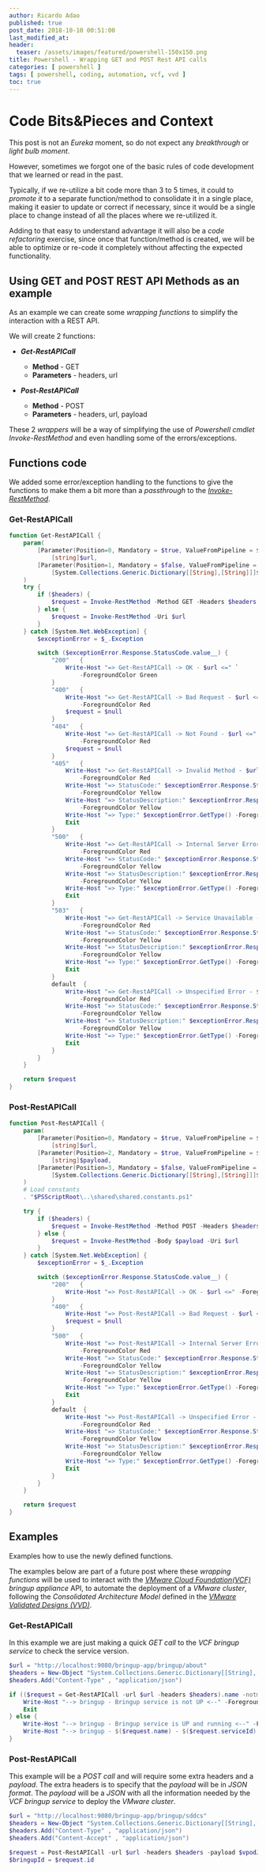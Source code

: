 ```yaml
---
author: Ricardo Adao
published: true
post_date: 2018-10-10 00:51:00
last_modified_at:
header:
  teaser: /assets/images/featured/powershell-150x150.png
title: Powershell - Wrapping GET and POST Rest API calls
categories: [ powershell ]
tags: [ powershell, coding, automation, vcf, vvd ]
toc: true
---
```

# Code Bits&Pieces and Context

This post is not an _Eureka_ moment, so do not expect any _breakthrough_ or _light bulb moment_.

However, sometimes we forgot one of the basic rules of code development that we learned or read in the past.

Typically, if we re-utilize a bit code more than 3 to 5 times, it could to _promote it_ to a separate function/method to consolidate it in a single place, making it easier to update or correct if necessary, since it would be a single place to change instead of all the places where we re-utilized it.

Adding to that easy to understand advantage it will also be a _code refactoring_ exercise, since once that function/method is created, we will be able to optimize or re-code it completely without affecting the expected functionality.

## Using GET and POST REST API Methods as an example

As an example we can create some _wrapping functions_ to simplify the interaction with a REST API.

We will create 2 functions:

* _**Get-RestAPICall**_
  * **Method** - GET
  * **Parameters** - headers, url

* _**Post-RestAPICall**_
  * **Method** - POST
  * **Parameters** - headers, url, payload

These 2 _wrappers_ will be a way of simplifying the use of _Powershell cmdlet Invoke-RestMethod_ and even handling some of the errors/exceptions.

## Functions code

We added some error/exception handling to the functions to give the functions to make them a bit more than a _passthrough_ to the [_Invoke-RestMethod_](https://docs.microsoft.com/en-us/powershell/module/microsoft.powershell.utility/invoke-restmethod?view=powershell-6).

### Get-RestAPICall

```powershell
function Get-RestAPICall {
    param(
        [Parameter(Position=0, Mandatory = $true, ValueFromPipeline = $true)] `
            [string]$url,
        [Parameter(Position=1, Mandatory = $false, ValueFromPipeline = $true)] `
            [System.Collections.Generic.Dictionary[[String],[String]]]$headers
    )
    try {
        if ($headers) {
            $request = Invoke-RestMethod -Method GET -Headers $headers -Uri $url
        } else {
            $request = Invoke-RestMethod -Uri $url
        }
    } catch [System.Net.WebException] {
        $exceptionError = $_.Exception

        switch ($exceptionError.Response.StatusCode.value__) {
            "200"   {
                Write-Host "=> Get-RestAPICall -> OK - $url <=" `
                    -ForegroundColor Green
            }
            "400"   {
                Write-Host "=> Get-RestAPICall -> Bad Request - $url <=" `
                    -ForegroundColor Red
                $request = $null
            }
            "404"   {
                Write-Host "=> Get-RestAPICall -> Not Found - $url <=" `
                    -ForegroundColor Red
                $request = $null
            }
            "405"   {
                Write-Host "=> Get-RestAPICall -> Invalid Method - $url <=" `
                    -ForegroundColor Red
                Write-Host "=> StatusCode:" $exceptionError.Response.StatusCode.value__ `
                    -ForegroundColor Yellow
                Write-Host "=> StatusDescription:" $exceptionError.Response.StatusDescription `
                    -ForegroundColor Yellow
                Write-Host "=> Type:" $exceptionError.GetType() -ForegroundColor Yellow
                Exit
            }
            "500"   {
                Write-Host "=> Get-RestAPICall -> Internal Server Error - $url <=" `
                    -ForegroundColor Red
                Write-Host "=> StatusCode:" $exceptionError.Response.StatusCode.value__ `
                    -ForegroundColor Yellow
                Write-Host "=> StatusDescription:" $exceptionError.Response.StatusDescription `
                    -ForegroundColor Yellow
                Write-Host "=> Type:" $exceptionError.GetType() -ForegroundColor Yellow
                Exit
            }
            "503"   {
                Write-Host "=> Get-RestAPICall -> Service Unavailable - $url <=" `
                    -ForegroundColor Red
                Write-Host "=> StatusCode:" $exceptionError.Response.StatusCode.value__ `
                    -ForegroundColor Yellow
                Write-Host "=> StatusDescription:" $exceptionError.Response.StatusDescription `
                    -ForegroundColor Yellow
                Write-Host "=> Type:" $exceptionError.GetType() -ForegroundColor Yellow
                Exit
            }
            default  {
                Write-Host "=> Get-RestAPICall -> Unspecified Error - $url <=" `
                    -ForegroundColor Red
                Write-Host "=> StatusCode:" $exceptionError.Response.StatusCode.value__ `
                    -ForegroundColor Yellow
                Write-Host "=> StatusDescription:" $exceptionError.Response.StatusDescription `
                    -ForegroundColor Yellow
                Write-Host "=> Type:" $exceptionError.GetType() -ForegroundColor Yellow
                Exit
            }
        }
    }

    return $request
}
```

### Post-RestAPICall

```powershell
function Post-RestAPICall {
    param(
        [Parameter(Position=0, Mandatory = $true, ValueFromPipeline = $true)] `
            [string]$url,
        [Parameter(Position=2, Mandatory = $true, ValueFromPipeline = $true)] `
            [string]$payload,
        [Parameter(Position=3, Mandatory = $false, ValueFromPipeline = $true)] `
            [System.Collections.Generic.Dictionary[[String],[String]]]$headers
    )
    # Load constants
    . "$PSScriptRoot\..\shared\shared.constants.ps1"

    try {
        if ($headers) {
            $request = Invoke-RestMethod -Method POST -Headers $headers -Body $payload -Uri $url
        } else {
            $request = Invoke-RestMethod -Body $payload -Uri $url
        }
    } catch [System.Net.WebException] {
        $exceptionError = $_.Exception

        switch ($exceptionError.Response.StatusCode.value__) {
            "200"   {
                Write-Host "=> Post-RestAPICall -> OK - $url <=" -ForegroundColor Green
            }
            "400"   {
                Write-Host "=> Post-RestAPICall -> Bad Request - $url <=" -ForegroundColor Red
                $request = $null
            }
            "500"   {
                Write-Host "=> Post-RestAPICall -> Internal Server Error - $url <=" `
                    -ForegroundColor Red
                Write-Host "=> StatusCode:" $exceptionError.Response.StatusCode.value__ `
                    -ForegroundColor Yellow
                Write-Host "=> StatusDescription:" $exceptionError.Response.StatusDescription `
                    -ForegroundColor Yellow
                Write-Host "=> Type:" $exceptionError.GetType() -ForegroundColor Yellow
                Exit
            }
            default  {
                Write-Host "=> Post-RestAPICall -> Unspecified Error - $url <=" `
                    -ForegroundColor Red
                Write-Host "=> StatusCode:" $exceptionError.Response.StatusCode.value__ `
                    -ForegroundColor Yellow
                Write-Host "=> StatusDescription:" $exceptionError.Response.StatusDescription `
                    -ForegroundColor Yellow
                Write-Host "=> Type:" $exceptionError.GetType() -ForegroundColor Yellow
                Exit
            }
        }
    }

    return $request
}
```

## Examples

Examples how to use the newly defined functions.

The examples below are part of a future post where these _wrapping functions_ will be used to interact with the [_VMware Cloud Foundation(VCF)_](https://docs.vmware.com/en/VMware-Cloud-Foundation/index.html) _bringup appliance_ API, to automate the deployment of a _VMware cluster_, following the _Consolidated Architecture Model_ defined in the [_VMware Validated Designs (VVD)_](https://docs.vmware.com/en/VMware-Validated-Design/index.html).

### Get-RestAPICall

In this example we are just making a quick _GET call_ to the _VCF bringup service_ to check the service version.

```powershell
$url = "http://localhost:9080/bringup-app/bringup/about"
$headers = New-Object "System.Collections.Generic.Dictionary[[String],[String]]"
$headers.Add("Content-Type" , "application/json")

if (($request = Get-RestAPICall -url $url -headers $headers).name -notmatch "BRINGUP") {
    Write-Host "--> bringup - Bringup service is not UP <--" -ForegroundColor Red
    Exit
} else {
    Write-Host "--> bringup - Bringup service is UP and running <--" -ForegroundColor Green
    Write-Host "--> bringup - $($request.name) - $($request.serviceId) - $($request.version) <--" -ForegroundColor Green
}
```

### Post-RestAPICall

This example will be a _POST call_ and will require some extra headers and a _payload_.
The extra headers is to specify that the _payload_ will be in _JSON format_.
The _payload_ will be a _JSON_ with all the information needed by the _VCF bringup service_  to deploy the _VMware cluster_.

```powershell
$url = "http://localhost:9080/bringup-app/bringup/sddcs"
$headers = New-Object "System.Collections.Generic.Dictionary[[String],[String]]"
$headers.Add("Content-Type" , "application/json")
$headers.Add("Content-Accept" , "application/json")

$request = Post-RestAPICall -url $url -headers $headers -payload $vpodJSON
$bringupId = $request.id
```